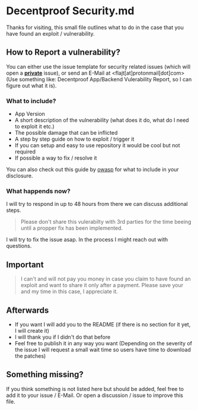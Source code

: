 # Decentproof Security.md
Thanks for visiting, this small file outlines what to do in the case that you have found an exploit / vulnerability.

## How to Report a vulnerability?
You can either use the issue template for security related issues (which will open a **[private](https://github.com/Flajt/decentproof-app/security/advisories/new)** issue), or send an E-Mail at <flajt[at]protonmail[dot]com> (Use something like: Decentproof App/Backend Vulerability Report, so I can figure out what it is).


### What to include?
- App Version
- A short description of the vulnerability (what does it do, what do I need to exploit it etc.)
- The possible damage that can be inflicted
- A step by step guide on how to exploit / trigger it
- If you can setup and easy to use repository it would be cool but not required
- If possible a way to fix / resolve it

You can also check out this guide by [owasp](https://cheatsheetseries.owasp.org/cheatsheets/Vulnerability_Disclosure_Cheat_Sheet.html)
for what to include in your disclosure.

### What happends now?
I will try to respond in up to 48 hours from there we can discuss additional steps.

> Please don't share this vulerabilty with 3rd parties for the time beeing until a propper fix has been implemented. 

I will try to fix the issue asap. In the process I might reach out with questions.

## Important
>I can't and will not pay you money in case you claim to have found an exploit and want to share it only after a payment. Please save your and my time in this case, I appreciate it.

## Afterwards
- If you want I will add you to the README (if there is no section for it yet, I will create it)
- I will thank you if I didn't do that before
- Feel free to publish it in any way you want (Depending on the severity of the issue I will request a small wait time so users have time to download the patches)

## Something missing?

If you think something is not listed here but should be added, feel free to add it to your issue / E-Mail. Or open a discussion / issue to improve this file.